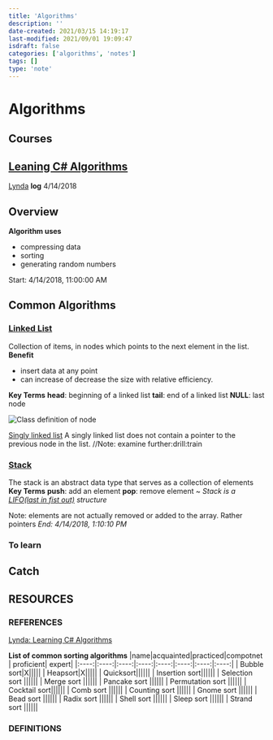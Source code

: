 ```yaml
---
title: 'Algorithms'
description: ''
date-created: 2021/03/15 14:19:17
last-modified: 2021/09/01 19:09:47
isdraft: false
categories: ['algorithms', 'notes']
tags: []
type: 'note'
---
```


# Algorithms

## Courses

## [Leaning C# Algorithms](https://www.lynda.com/C-tutorials/Learning-C-Algorithms/604241-2.html)

[Lynda](https://www.lynda.com)
**log**
4/14/2018

## Overview

**Algorithm uses**

- compressing data
- sorting
- generating random numbers

Start: 4/14/2018, 11:00:00 AM

## Common Algorithms

### [Linked List](https://en.wikipedia.org/wiki/Linked_list)

Collection of items, in nodes which points to the next element in the list.
**Benefit**

- insert data at any point
- can increase of decrease the size with relative efficiency.

**Key Terms**
**head**: beginning of a linked list
**tail**: end of a linked list
**NULL**: last node

![Class definition of node](./class-definition-diagram.png)

[Singly linked list](https://en.wikipedia.org/wiki/Linked_list#Singly_linked_list)
A singly linked list does not contain a pointer to the previous node in the list.
//Note: examine further:drill:train

### [Stack](<https://en.wikipedia.org/wiki/Stack_(abstract_data_type)>)

The stack is an abstract data type that serves as a collection of elements
**Key Terms**
**push**: add an element
**pop**: remove element
~ _Stack is a [LIFO(last in fist out)](https://en.wikipedia.org/wiki/FIFO_and_LIFO_accounting) structure_

Note: elements are not actually removed or added to the array. Rather pointers
_End: 4/14/2018, 1:10:10 PM_

### To learn

## Catch

## RESOURCES

### REFERENCES

[Lynda: Learning C# Algorithms](https://www.lynda.com/C-tutorials/Learning-C-Algorithms/604241-2.html)

**List of common sorting algorithms**
|name|acquainted|practiced|compotnet | proficient| expert|
|:----:|:----:|:----:|:----:|:----:|:----:|:----:|:----:|
| Bubble sort|X|||||
| Heapsort|X|||||
| Quicksort||||||
| Insertion sort||||||
| Selection sort ||||||
| Merge sort ||||||
| Pancake sort ||||||
| Permutation sort ||||||
| Cocktail sort||||||
| Comb sort ||||||
| Counting sort ||||||
| Gnome sort ||||||
| Bead sort ||||||
| Radix sort ||||||
| Shell sort ||||||
| Sleep sort ||||||
| Strand sort ||||||

### DEFINITIONS
